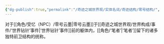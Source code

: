 ```yaml
---
{"dg-publish":true,"permalink":"/奇迹之城世界观/实体名词/奇迹结构/零号结构/","dgPassFrontmatter":true}
---
```


对于[[角色/受忆（NPC）/零号云墨\|零号云墨]]于[[奇迹之城世界观/世界构成/事件/‘世界钻针’事件\|‘世界钻针’事件]]前的躯体内，[[角色/‘笔者’\|‘笔者’]]留下的诸多独特前卫结构的统称。